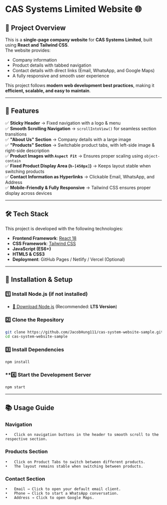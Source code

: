 # CAS Systems Limited Website 🌐

## 📖 Project Overview

This is a **single-page company website** for **CAS Systems Limited**, built using **React and Tailwind CSS**.  
The website provides:

- Company information
- Product details with tabbed navigation
- Contact details with direct links (Email, WhatsApp, and Google Maps)
- A fully responsive and smooth user experience

This project follows **modern web development best practices**, making it **efficient, scalable, and easy to maintain**.

---

## 🎯 Features

✅ **Sticky Header** → Fixed navigation with a logo & menu  
✅ **Smooth Scrolling Navigation** → `scrollIntoView()` for seamless section transitions  
✅ **"About Us" Section** → Company details with a large image  
✅ **"Products" Section** → Switchable product tabs, with left-side image & right-side description  
✅ **Product Images with `Aspect Fit`** → Ensures proper scaling using `object-contain`  
✅ **Fixed Product Display Area (`h-[450px]`)** → Keeps layout stable when switching products  
✅ **Contact Information as Hyperlinks** → Clickable Email, WhatsApp, and Address  
✅ **Mobile-Friendly & Fully Responsive** → Tailwind CSS ensures proper display across devices

---

## 🛠 Tech Stack

This project is developed with the following technologies:

- **Frontend Framework**: [React 18](https://reactjs.org/)
- **CSS Framework**: [Tailwind CSS](https://tailwindcss.com/)
- **JavaScript (ES6+)**
- **HTML5 & CSS3**
- **Deployment**: GitHub Pages / Netlify / Vercel (Optional)

---

## 🚀 Installation & Setup

### **1️⃣ Install Node.js (if not installed)**

- [🔗 Download Node.js](https://nodejs.org/) (Recommended: **LTS Version**)

### **2️⃣ Clone the Repository**

```sh
git clone https://github.com/JacobHung111/cas-system-website-sample.git
cd cas-system-website-sample
```

### **3️⃣ Install Dependencies**
```sh
npm install
```

### **4️⃣ Start the Development Server
```sh
npm start
```

---

## 📚 Usage Guide

### Navigation
	•	Click on navigation buttons in the header to smooth scroll to the respective section.

### Products Section
	•	Click on Product Tabs to switch between different products.
	•	The layout remains stable when switching between products.

### Contact Section
	•	Email → Click to open your default email client.
	•	Phone → Click to start a WhatsApp conversation.
	•	Address → Click to open Google Maps.
```
